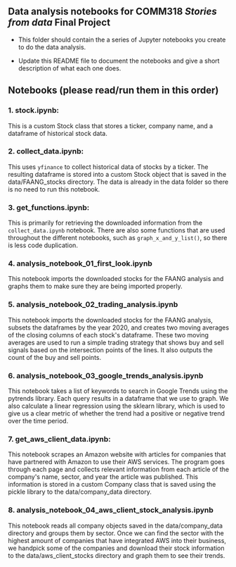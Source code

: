 ## Data analysis notebooks for COMM318 _Stories from data_ Final Project

* This folder should contain the a series of Jupyter notebooks you create to do the data analysis.

* Update this README file to document the notebooks and give a short description of what each one does.


## Notebooks (please read/run them in this order)

### 1. stock.ipynb:
This is a custom Stock class that stores a ticker, company name, and a dataframe of historical stock data. 

### 2. collect_data.ipynb: 
This uses `yfinance` to collect historical data of stocks by a ticker. The resulting dataframe is stored into a custom Stock object that is saved in the data/FAANG_stocks directory. The data is already in the data folder so there is no need to run this notebook.

### 3. get_functions.ipynb: 
This is primarily for retrieving the downloaded information from the `collect_data.ipynb` notebook. There are also some functions that are used throughout the different notebooks, such as `graph_x_and_y_list()`, so there is less code duplication. 

### 4. analysis_notebook_01_first_look.ipynb
This notebook imports the downloaded stocks for the FAANG analysis and graphs them to make sure they are being imported properly. 

### 5. analysis_notebook_02_trading_analysis.ipynb
This notebook imports the downloaded stocks for the FAANG analysis, subsets the dataframes by the year 2020, and creates two moving averages of the closing columns of each stock's dataframe. These two moving averages are used to run a simple trading strategy that shows buy and sell signals based on the intersection points of the lines. It also outputs the count of the buy and sell points.

### 6. analysis_notebook_03_google_trends_analysis.ipynb
This notebook takes a list of keywords to search in Google Trends using the pytrends library. Each query results in a dataframe that we use to graph. We also calculate a linear regression using the sklearn library, which is used to give us a clear metric of whether the trend had a positive or negative trend over the time period.

### 7. get_aws_client_data.ipynb:
This notebook scrapes an Amazon website with articles for companies that have partnered with Amazon to use their AWS services. The program goes through each page and collects relevant information from each article of the company's name, sector, and year the article was published. This information is stored in a custom Company class that is saved using the pickle library to the data/company_data directory.

### 8. analysis_notebook_04_aws_client_stock_analysis.ipynb
This notebook reads all company objects saved in the data/company_data directory and groups them by sector. Once we can find the sector with the highest amount of companies that have integrated AWS into their business, we handpick some of the companies and download their stock information to the data/aws_client_stocks directory and graph them to see their trends.
